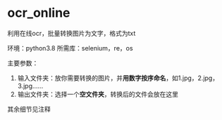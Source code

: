 # ocr_online
利用在线ocr，批量转换图片为文字，格式为txt

环境：python3.8
所需库：selenium，re，os

主要参数：
1. 输入文件夹：放你需要转换的图片，并**用数字按序命名**，如1.jpg，2.jpg，3.jpg......
2. 输出文件夹：选择一个**空文件夹**，转换后的文件会放在这里

其余细节见注释
